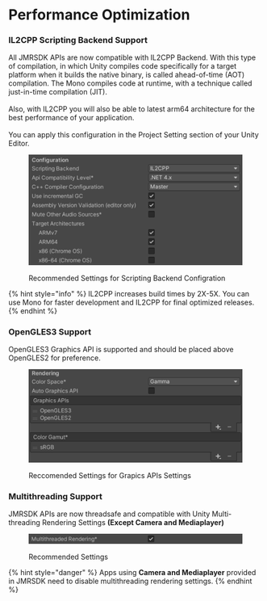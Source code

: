 # Performance Optimization

### IL2CPP Scripting Backend Support

All JMRSDK APIs are now compatible with IL2CPP Backend. With this type of compilation, in which Unity compiles code specifically for a target platform when it builds the native binary, is called ahead-of-time (AOT) compilation. The Mono compiles code at runtime, with a technique called just-in-time compilation (JIT).\
\
Also, with IL2CPP you will also be able to latest arm64 architecture for the best performance of your application.\
\
You can apply this configuration in the Project Setting section of your Unity Editor.

<figure><img src="../../.gitbook/assets/Scripting-Backend-Configration.png" alt=""><figcaption><p>Recommended Settings for Scripting Backend Configration</p></figcaption></figure>

{% hint style="info" %}
IL2CPP increases build times by 2X-5X. You can use Mono for faster development and IL2CPP for final optimized releases.
{% endhint %}

### OpenGLES3 Support

OpenGLES3 Graphics API is supported and should be placed above OpenGLES2 for preference.

<figure><img src="../../.gitbook/assets/Graphics-API-Settings.png" alt=""><figcaption><p>Reccomended Settings for Grapics APIs Settings</p></figcaption></figure>

### Multithreading Support

JMRSDK APIs are now threadsafe and compatible with Unity Multi-threading Rendering Settings **(Except Camera and Mediaplayer)**

<figure><img src="../../.gitbook/assets/Multithreading-Settings.png" alt=""><figcaption><p>Recommended Settings</p></figcaption></figure>

{% hint style="danger" %}
Apps using **Camera and Mediaplayer** provided in JMRSDK need to disable multithreading rendering settings.
{% endhint %}

